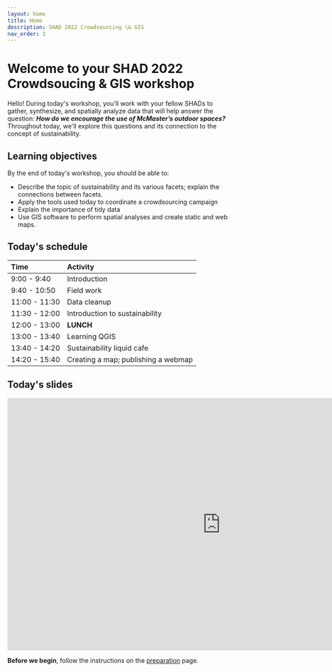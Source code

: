 ```yaml
---
layout: home
title: Home
description: SHAD 2022 Crowdsourcing \& GIS
nav_order: 1
---
```


# Welcome to your SHAD 2022 Crowdsoucing & GIS workshop

Hello! During today's workshop, you'll work with your fellow SHADs to gather, synthesize, and spatially analyze data that will help answer the question: ***How do we encourage the use of McMaster’s outdoor spaces?*** Throughout today, we'll explore this questions and its connection to the concept of sustainability.

## Learning objectives
By the end of today's workshop, you should be able to: 
- Describe the topic of sustainability and its various facets; explain the connections between facets.
- Apply the tools used today to coordinate a crowdsourcing campaign
- Explain the importance of tidy data
- Use GIS software to perform spatial analyses and create static and web maps.  

## Today's schedule
|Time|Activity|
|:---|:---|
|9:00 - 9:40|Introduction|
|9:40 - 10:50|Field work|
|11:00 - 11:30|Data cleanup|
|11:30 - 12:00|Introduction to sustainability|
|12:00 - 13:00|**LUNCH**|
|13:00 - 13:40|Learning QGIS|
|13:40 - 14:20|Sustainability liquid cafe|
|14:20 - 15:40|Creating a map; publishing a webmap|

## Today's slides
<iframe src="https://docs.google.com/presentation/d/e/2PACX-1vSuImjJUCBIM2OEAgnodPR0YSa83AccAChO5t3sYfTtmbVywAYYm1qVY0gTR_-osCF1FOAghmbeMqRM/embed?start=false&loop=false&delayms=60000" frameborder="0" width="960" height="569" allowfullscreen="true" mozallowfullscreen="true" webkitallowfullscreen="true"></iframe>

**Before we begin**, follow the instructions on the [preparation](preparation) page.
